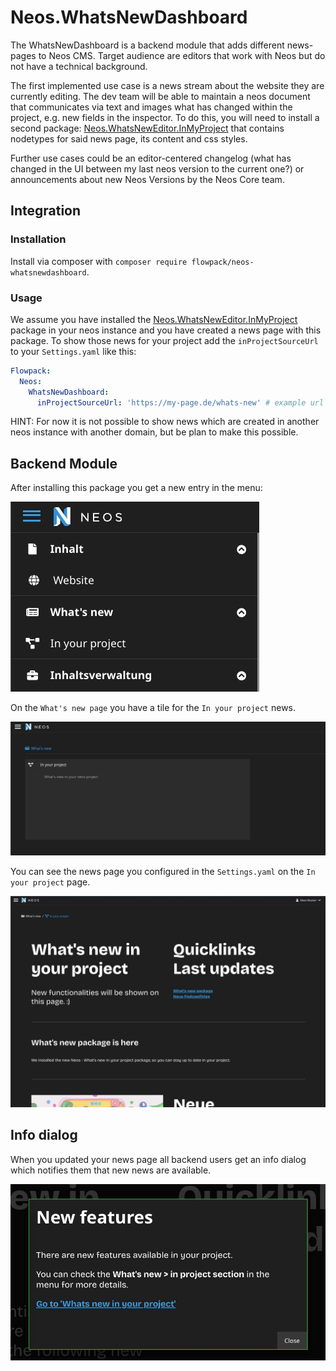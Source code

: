 # Neos.WhatsNewDashboard
The WhatsNewDashboard is a backend module that adds different news-pages to Neos CMS.
Target audience are editors that work with Neos but do not have a technical background.

The first implemented use case is a news stream about the website they are currently editing. The dev team will be able to maintain a neos document that communicates via text and images what has changed within the project, e.g. new fields in the inspector. 
To do this, you will need to install a second package: [Neos.WhatsNewEditor.InMyProject](https://github.com/sandstorm/Neos.WhatsNewEditor.InMyProject) that contains nodetypes for said news page, its content and css styles.

Further use cases could be an editor-centered changelog (what has changed in the UI between my last neos version to the current one?) or announcements about new Neos Versions by the Neos Core team.

## Integration

### Installation

Install via composer with `composer require flowpack/neos-whatsnewdashboard`.

### Usage

We assume you have installed the [Neos.WhatsNewEditor.InMyProject](https://github.com/sandstorm/Neos.WhatsNewEditor.InMyProject) package in your neos instance and you have created a news page with this package. To show those news for your project add the `inProjectSourceUrl` to your `Settings.yaml` like this:

```yaml
Flowpack:
  Neos:
    WhatsNewDashboard:
      inProjectSourceUrl: 'https://my-page.de/whats-new' # example url
```

HINT: For now it is not possible to show news which are created in another neos instance with another domain, but be plan to make this possible.

## Backend Module

After installing this package you get a new entry in the menu:

![Menu entry What's new](./docs/menuEntry.jpg)

On the `What's new page` you have a tile for the `In your project` news.

![What's new page](./docs/whatsNewBackendModule.jpg)

You can see the news page you configured in the `Settings.yaml` on the `In your project` page.

![In your project news](./docs/whatsNewInYourProjectBackendModule.jpg)

## Info dialog

When you updated your news page all backend users get an info dialog which notifies them that new news are available.

![Info dialog](./docs/infoDialog.jpg)

